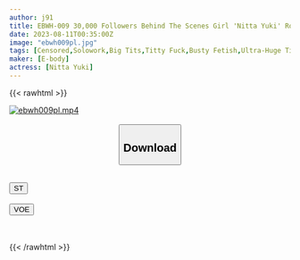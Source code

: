 ```yaml
---
author: j91
title: EBWH-009 30,000 Followers Behind The Scenes Girl 'Nitta Yuki' Rocket Lcup Rubbing, Shaking And Licking Eros Open FUCK
date: 2023-08-11T00:35:00Z
image: "ebwh009pl.jpg"
tags: [Censored,Solowork,Big Tits,Titty Fuck,Busty Fetish,Ultra-Huge Tits	 ]
maker: [E-body]
actress: [Nitta Yuki]
---
```



{{< rawhtml >}}

<div class="video" data-videoid="6RWgLzZ49Ku97bQ">
    <a href="javascript:;">
        <img src="https://my.j91.asia/posts/ebwh009pl/ebwh009pl.jpg" width="WIDTH" height="HEIGHT" alt="ebwh009pl.mp4" loading="lazy">
    </a>
</div>

<script type="text/javascript" src="https://j91.asia/asset/on-demand-st.js"></script>

<br>
  <link rel="stylesheet" href="https://j91.asia/asset/bs5.css">
  
  <center>
  <button class="btn btn-primary" type="button" data-bs-toggle="collapse" data-bs-target=".multi-collapse" aria-expanded="false" aria-controls="multiCollapseExample1 multiCollapseExample2"><h2>Download</h2></button></center>
</p>
<div class="row">
  <div class="col">
    <div class="collapse multi-collapse" id="multiCollapseExample1">
      <div class="card card-body">
	      	      <br>
<div class="buttons">  
<a href="https://streamtape.to/v/6RWgLzZ49Ku97bQ"><button class="btn-hover color-3"><i class="fa fa-download"></i> ST</button></a></div>
    </div>
  </div>
</div>
  <div class="col">
    <div class="collapse multi-collapse" id="multiCollapseExample2">
      <div class="card card-body">
	      <br>
<div class="buttons">
    <a href="https://voe.sx/q6wxom7r43be"><button class="btn-hover color-9"><i class="fa fa-download"></i> VOE</button></a></div>
<br><br>
      </div>
    </div>
  </div>
</div>

{{< /rawhtml >}}